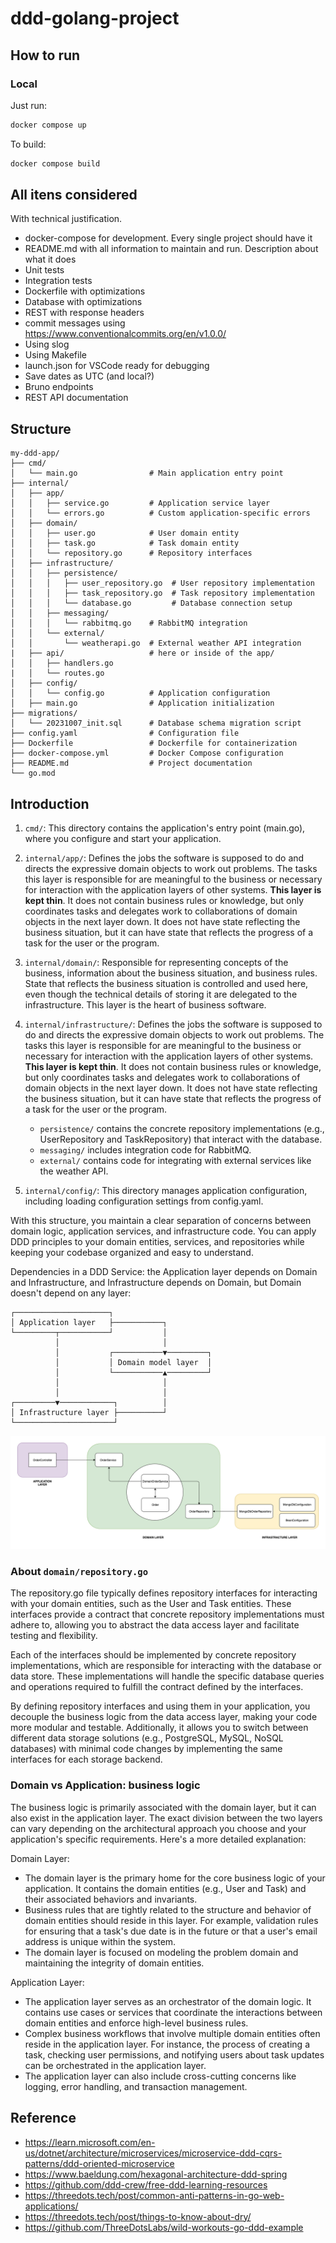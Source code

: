 # ddd-golang-project

## How to run

### Local

Just run:

```sh
docker compose up
```

To build:

```sh
docker compose build
```

## All itens considered

With technical justification.

- docker-compose for development. Every single project should have it
- README.md with all information to maintain and run. Description about what it does
- Unit tests
- Integration tests
- Dockerfile with optimizations
- Database with optimizations
- REST with response headers
- commit messages using https://www.conventionalcommits.org/en/v1.0.0/
- Using slog
- Using Makefile
- launch.json for VSCode ready for debugging
- Save dates as UTC (and local?)
- Bruno endpoints
- REST API documentation

## Structure

```
my-ddd-app/
├── cmd/
│   └── main.go                # Main application entry point
├── internal/
│   ├── app/
│   │   ├── service.go         # Application service layer
│   │   └── errors.go          # Custom application-specific errors
│   ├── domain/
│   │   ├── user.go            # User domain entity
│   │   ├── task.go            # Task domain entity
│   │   └── repository.go      # Repository interfaces
│   ├── infrastructure/
│   │   ├── persistence/
│   │   │   ├── user_repository.go  # User repository implementation
│   │   │   ├── task_repository.go  # Task repository implementation
│   │   │   └── database.go         # Database connection setup
│   │   ├── messaging/
│   │   │   └── rabbitmq.go    # RabbitMQ integration
│   │   └── external/
│   │       └── weatherapi.go  # External weather API integration
|   ├── api/                   # here or inside of the app/
│   │   ├── handlers.go              
|   │   └── routes.go                
│   ├── config/
│   │   └── config.go          # Application configuration
│   ├── main.go                # Application initialization
├── migrations/
│   └── 20231007_init.sql      # Database schema migration script
├── config.yaml                # Configuration file
├── Dockerfile                 # Dockerfile for containerization
├── docker-compose.yml         # Docker Compose configuration
├── README.md                  # Project documentation
└── go.mod

```

## Introduction

1. `cmd/`: This directory contains the application's entry point (main.go), where you configure and start your application.

1. `internal/app/`: Defines the jobs the software is supposed to do and directs the expressive domain objects to work out problems. The tasks this layer is responsible for are meaningful to the business or necessary for interaction with the application layers of other systems. **This layer is kept thin**. It does not contain business rules or knowledge, but only coordinates tasks and delegates work to collaborations of domain objects in the next layer down. It does not have state reflecting the business situation, but it can have state that reflects the progress of a task for the user or the program.

1. `internal/domain/`: Responsible for representing concepts of the business, information about the business situation, and business rules. State that reflects the business situation is controlled and used here, even though the technical details of storing it are delegated to the infrastructure. This layer is the heart of business software.

1. `internal/infrastructure/`: Defines the jobs the software is supposed to do and directs the expressive domain objects to work out problems. The tasks this layer is responsible for are meaningful to the business or necessary for interaction with the application layers of other systems. **This layer is kept thin**. It does not contain business rules or knowledge, but only coordinates tasks and delegates work to collaborations of domain objects in the next layer down. It does not have state reflecting the business situation, but it can have state that reflects the progress of a task for the user or the program.
    - `persistence/` contains the concrete repository implementations (e.g., UserRepository and TaskRepository) that interact with the database.
    - `messaging/` includes integration code for RabbitMQ.
    - `external/` contains code for integrating with external services like the weather API.
1. `internal/config/`: This directory manages application configuration, including loading configuration settings from config.yaml.

With this structure, you maintain a clear separation of concerns between domain logic, application services, and infrastructure code. You can apply DDD principles to your domain entities, services, and repositories while keeping your codebase organized and easy to understand.

Dependencies in a DDD Service: the Application layer depends on Domain and Infrastructure, and Infrastructure depends on Domain, but Domain doesn't depend on any layer:

```
┌─────────────────────┐
│ Application layer   ├───────────┐
└─────────┬───────────┘           │
          │                       │
          │           ┌───────────▼─────────┐
          │           │ Domain model layer  │
          │           └───────────▲─────────┘
          │                       │
          │                       │
┌─────────▼────────────┐          │
│ Infrastructure layer ├──────────┘
└──────────────────────┘
```

![Detailed organization](DDD-Layers-implemented.png)

### About `domain/repository.go`

The repository.go file typically defines repository interfaces for interacting with your domain entities, such as the User and Task entities. These interfaces provide a contract that concrete repository implementations must adhere to, allowing you to abstract the data access layer and facilitate testing and flexibility.

Each of the interfaces should be implemented by concrete repository implementations, which are responsible for interacting with the database or data store. These implementations will handle the specific database queries and operations required to fulfill the contract defined by the interfaces.

By defining repository interfaces and using them in your application, you decouple the business logic from the data access layer, making your code more modular and testable. Additionally, it allows you to switch between different data storage solutions (e.g., PostgreSQL, MySQL, NoSQL databases) with minimal code changes by implementing the same interfaces for each storage backend. 

### Domain vs Application: business logic

The business logic is primarily associated with the domain layer, but it can also exist in the application layer. The exact division between the two layers can vary depending on the architectural approach you choose and your application's specific requirements. Here's a more detailed explanation:

Domain Layer:
- The domain layer is the primary home for the core business logic of your application. It contains the domain entities (e.g., User and Task) and their associated behaviors and invariants.
- Business rules that are tightly related to the structure and behavior of domain entities should reside in this layer. For example, validation rules for ensuring that a task's due date is in the future or that a user's email address is unique within the system.
- The domain layer is focused on modeling the problem domain and maintaining the integrity of domain entities.

Application Layer:
- The application layer serves as an orchestrator of the domain logic. It contains use cases or services that coordinate the interactions between domain entities and enforce high-level business rules.
- Complex business workflows that involve multiple domain entities often reside in the application layer. For instance, the process of creating a task, checking user permissions, and notifying users about task updates can be orchestrated in the application layer.
- The application layer can also include cross-cutting concerns like logging, error handling, and transaction management.

## Reference

- https://learn.microsoft.com/en-us/dotnet/architecture/microservices/microservice-ddd-cqrs-patterns/ddd-oriented-microservice
- https://www.baeldung.com/hexagonal-architecture-ddd-spring
- https://github.com/ddd-crew/free-ddd-learning-resources
- https://threedots.tech/post/common-anti-patterns-in-go-web-applications/
- https://threedots.tech/post/things-to-know-about-dry/
- https://github.com/ThreeDotsLabs/wild-workouts-go-ddd-example